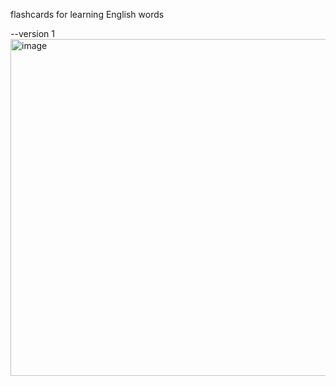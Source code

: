 flashcards for learning English words 

--version 1
<img width="796" height="539" alt="image" src="https://github.com/user-attachments/assets/54ddbbf9-bfae-426f-910c-4bf2148f41e5" />


